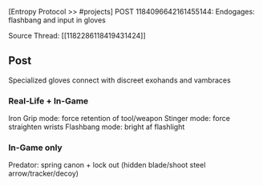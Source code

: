 [Entropy Protocol >> #projects] POST 1184096642161455144: Endogages: flashbang and input in gloves 

Source Thread: [[1182286118419431424]]

## Post
Specialized gloves connect with discreet exohands and vambraces

### Real-Life + In-Game
Iron Grip mode: force retention of tool/weapon 
Stinger mode: force straighten wrists 
Flashbang mode: bright af flashlight

### In-Game only
Predator: spring canon + lock out 
(hidden blade/shoot steel arrow/tracker/decoy)